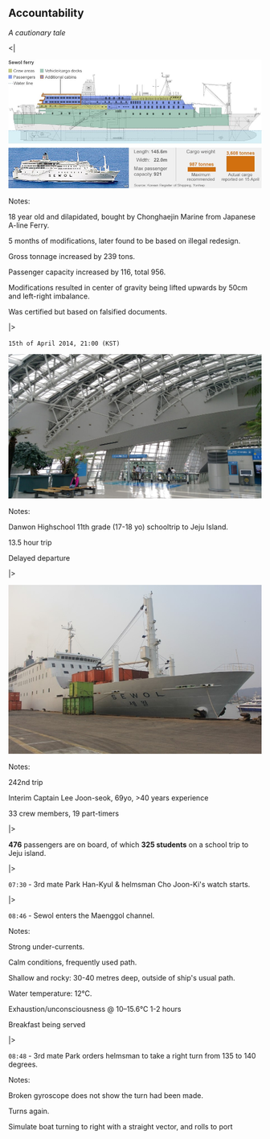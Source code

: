 ## Accountability

_A cautionary tale_

<|

![](slides/img/sewol_profile.jpg)

Notes:

18 year old and dilapidated, bought by Chonghaejin Marine from Japanese A-line Ferry.

5 months of modifications, later found to be based on illegal redesign.

Gross tonnage increased by 239 tons.

Passenger capacity increased by 116, total 956.

Modifications resulted in center of gravity being lifted upwards by 50cm and left-right imbalance.

Was certified but based on falsified documents.

|>

`15th of April 2014, 21:00 (KST)`

![](slides/img/incheon-terminal.jpg)

Notes:

Danwon Highschool 11th grade (17-18 yo) schooltrip to Jeju Island.

13.5 hour trip

Delayed departure

|>

![](slides/img/docked-sewol.jpg)

Notes:

242nd trip

Interim Captain Lee Joon-seok, 69yo, >40 years experience

33 crew members, 19 part-timers

|>

**476** passengers are on board, of which **325 students** on a school trip to Jeju island.

|>

`07:30` - 3rd mate Park Han-Kyul & helmsman Cho Joon-Ki's watch starts.

|>

`08:46` - Sewol enters the Maenggol channel.

Notes:

Strong under-currents.

Calm conditions, frequently used path.

Shallow and rocky: 30-40 metres deep, outside of ship's usual path.

Water temperature: 12°C.

Exhaustion/unconsciousness @ 10–15.6°C 1-2 hours

Breakfast being served

|>

`08:48` - 3rd mate Park orders helmsman to take a right turn from 135 to 140 degrees.

Notes:

Broken gyroscope does not show the turn had been made.

Turns again.

Simulate boat turning to right with a straight vector, and rolls to port